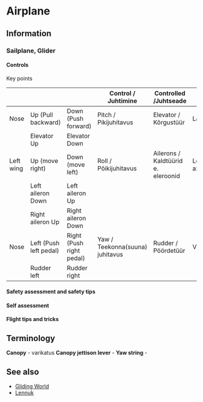 # Airplane

## Information

### Sailplane, Glider

#### Controls

Key points

|           |                        |                          | Control / Juhtimine             | Controlled /Juhtseade              |                   |
|-----------|------------------------|--------------------------|---------------------------------|------------------------------------|-------------------|
| Nose      | Up (Pull backward)     | Down (Push forward)      | Pitch / Pikijuhitavus           | Elevator / Kõrgustüür              | Lateral axis      |
|           | Elevator Up            | Elevator Down            |                                 |                                    |                   |
| Left wing | Up (move right)        | Down (move left)         | Roll / Põikijuhitavus           | Ailerons / Kaldtüürid e. eleroonid | Longitudinal axis |
|           | Left aileron Down      | Left aileron Up          |                                 |                                    |                   |
|           | Right aileron Up       | Right aileron Down       |                                 |                                    |                   |
| Nose      | Left (Push left pedal) | Right (Push right pedal) | Yaw / Teekonna(suuna) juhitavus | Rudder / Pöördetüür                | Vertical axis     |
|           | Rudder left            | Rudder right             |                                 |                                    |                   |

#### Safety assessment and safety tips

#### Self assessment

#### Flight tips and tricks

## Terminology

**Canopy** - varikatus
**Canopy jettison lever** -
**Yaw string** -

## See also

* [Gliding World](https://gliding.world/)
* [Lennuk](https://et.wikipedia.org/wiki/Lennuk)
